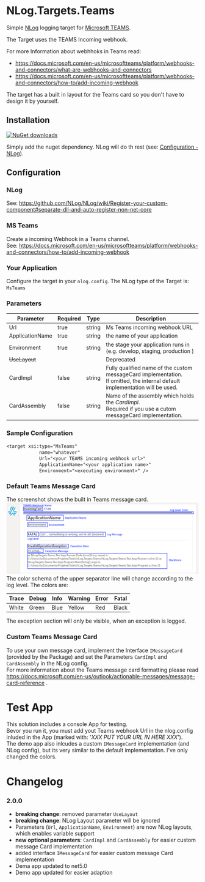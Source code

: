 # NLog.Targets.Teams

Simple [NLog](https://nlog-project.org/) logging target for [Microsoft TEAMS](https://products.office.com/en/microsoft-teams/group-chat-software?market=en).

The Target uses the TEAMS Incoming webhook.

For more Information about webhhoks in Teams read:
- https://docs.microsoft.com/en-us/microsoftteams/platform/webhooks-and-connectors/what-are-webhooks-and-connectors
- https://docs.microsoft.com/en-us/microsoftteams/platform/webhooks-and-connectors/how-to/add-incoming-webhook

The target has a built in layout for the Teams card so you don't have to design it by yourself.

## Installation
[![NuGet downloads](https://img.shields.io/nuget/dt/NLog.Targets.Teams.svg)](https://www.nuget.org/packages/NLog.Targets.Teams)

Simply add the nuget dependency. NLog will do th rest (see: [Configuration - NLog](#NLog)).

## Configuration

### NLog

See: https://github.com/NLog/NLog/wiki/Register-your-custom-component#separate-dll-and-auto-register-non-net-core

### MS Teams

Create a incoming Webhook in a Teams channel.<br/>
See: https://docs.microsoft.com/en-us/microsoftteams/platform/webhooks-and-connectors/how-to/add-incoming-webhook

### Your Application

Configure the target in your `nlog.config`.
The NLog type of the Target is: `MsTeams`

### Parameters

Parameter | Required | Type | Description |
--------- | -------- | ---- | ----------- |
Url | true | string | Ms Teams incoming webhook URL |
ApplicationName | true | string | the name of your application |
Environment | true | string | the stage your application runs in (e.g. develop, staging, production ) |
~~UseLayout~~ |  |  | Deprecated | 
CardImpl | false | string | Fully qualified name of the custom messageCard implementation.<br>If omitted, the internal default implementation will be used. | 
CardAssembly | false | string | Name of the assembly which holds the _CardImpl_.<br/> Required if you use a cutom messageCard implementation. | 

### Sample Configuration
```
<target xsi:type="MsTeams" 
            name="whatever"             
            Url="<your TEAMS incoming webhook url>"          
            ApplicationName="<your application name>"
            Environment="<executing environment>" />
```

### Default Teams Message Card

The screenshot shows the built in Teams message card.
![Built In Card](Screenshots/DefaultCard.png)
The color schema of the upper separator line will change according to the log level.
The colors are:

Trace | Debug | Info | Warning | Error | Fatal |
--------- | -------- | -------- | -------- | -------- | -------- |
White | Green | Blue | Yellow | Red | Black |

The exception section will only be visible, when an exception is logged.

### Custom Teams Message Card
To use your own message card, implement the Interface `IMessageCard` (provided by the Package) and set the Parameters `CardImpl` and `CardAssembly` in the NLog config.<br/>
For more information about the Teams message card formatting please read https://docs.microsoft.com/en-us/outlook/actionable-messages/message-card-reference .


# Test App
This solution includes a console App for testing.<br/> 
Bevor you run it, you must add yout Teams webhook Url in the nlog.config inluded in the App (marked with: '<i>XXX PUT YOUR URL IN HERE XXX</i>').<br/>
The demo app also inlcudes a custom `IMessageCard` implementation (and NLog config), but its very similar to the default implementation. I've only changed the colors.


# Changelog

### 2.0.0
* __breaking change__: removed parameter `UseLayout`
* __breaking change__: NLog Layout parameter will be ignored
* Parameters (`Url`, `ApplicationName`, `Environment`) are now NLog layouts, which enables variable support
* __new optional parameters__: `CardImpl` and `CardAssembly` for easier custom message Card implementation
* added interface `IMessageCard` for easier custom message Card implementation
* Dema app updated to net5.0
* Demo app updated for easier adaption

